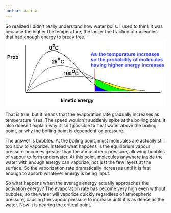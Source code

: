 ```yaml
---
author: aaeria
---
```


So realized I didn't really understand how water boils. I used to think it was because the higher the temperature, the larger the fraction of molecules that had enough energy to break free.
![diagram](/assets/images/boiling-diagram.webp)

That is true, but it means that the evaporation rate gradually increases as temperature rises. The speed wouldn't suddenly spike at the boiling point. It also doesn't explain why it isn't possible to heat water above the boiling point, or why the boiling point is dependent on pressure.

The answer is bubbles. At the boiling point, most molecules are actually still too slow to vaporize. Instead what happens is the equilibrium vapour pressure becomes greater than the atmospheric pressure, allowing bubbles of vapour to form underwater. At this point, molecules anywhere inside the water with enough energy can vaporize, not just the few layers at the surface. So the vaporization rate dramatically increases until it is fast enough to absorb whatever energy is being input. 

So what happens when the average energy actually approaches the activation energy? The evaporation rate has become very high even without bubbles, so the water will vaporize quickly regardless of atmospheric pressure, causing the vapour pressure to increase until it is as dense as the water. Now it is nearing the critical point. 
